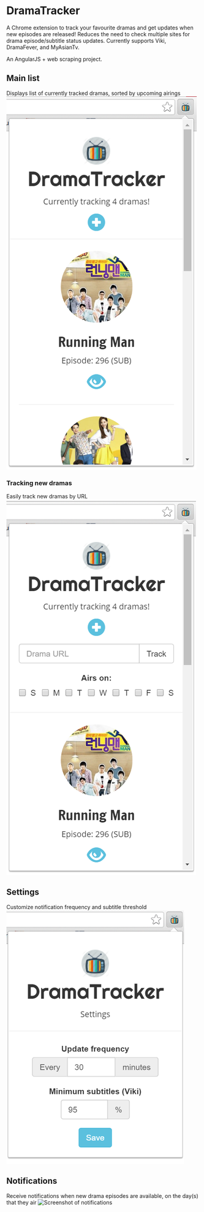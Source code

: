 # DramaTracker
A Chrome extension to track your favourite dramas and get updates when new episodes are released! 
Reduces the need to check multiple sites for drama episode/subtitle status updates.
Currently supports Viki, DramaFever, and MyAsianTv.

An AngularJS + web scraping project.

## Main list
Displays list of currently tracked dramas, sorted by upcoming airings
![Screenshot of main page](/img/screenshot-main.PNG "Main list")

### Tracking new dramas
Easily track new dramas by URL
![Screenshot of add new form](/img/screenshot-add.PNG "Tracking new dramas")

## Settings
Customize notification frequency and subtitle threshold
![Screenshot of settings page](/img/screenshot-settings.PNG "Settings")

## Notifications
Receive notifications when new drama episodes are available, on the day(s) that they air 
![Screenshot of notifications](/img/screenshot-notifications.PNG "Notifications")

